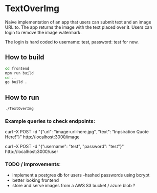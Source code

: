 # TextOverImg
Naive implementation of an app that users can submit text and an image URL to.
The app returns the image with the text placed over it. Users can login to remove the image watermark.

The login is hard coded to username: test, password: test for now.

## How to build

```sh
cd frontend
npm run build
cd ..
go build .
```

## How to run
```sh
./TextOverImg
```

### Example queries to check endpoints:

curl -X POST -d "{\"url\": \"image-url-here.jpg\", \"text\": \"Inpsiration Quote Here!\"}" http://localhost:3000/image

curl -X POST -d "{\"username\": \"test\", \"password\": \"test\"}" http://localhost:3000/user

### TODO / improvements:
- implement a postgres db for users
    -hashed passwords using bcrypt
- better looking frontend
- store and serve images from a AWS S3 bucket / azure blob ?
